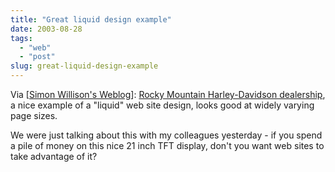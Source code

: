 ```yaml
---
title: "Great liquid design example"
date: 2003-08-28
tags: 
  - "web"
  - "post"
slug: great-liquid-design-example
---
```


Via \[[Simon Willison's Weblog](http://simon.incutio.com/)\]: [Rocky Mountain Harley-Davidson dealership](http://www.rmh-d.com/), a nice example of a "liquid" web site design, looks good at widely varying page sizes.

We were just talking about this with my colleagues yesterday - if you spend a pile of money on this nice 21 inch TFT display, don't you want web sites to take advantage of it?
